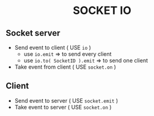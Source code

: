 <h1 align="center"> SOCKET IO </h1>

## Socket server

- Send event to client ( USE `io` )
    - use `io.emit` => to send every client
    - use `io.to( SocketID ).emit` => to send one client
- Take event from client ( USE `socket.on` )
  
## Client

- Send event to server ( USE `socket.emit` )
- Take event to server ( USE `socket.on` )